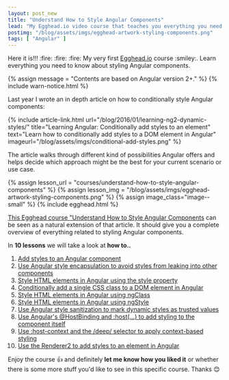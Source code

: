 ```yaml
---
layout: post_new
title: "Understand How to Style Angular Components"
lead: "My Egghead.io video course that teaches you everything you need to know about styling Angular components"
postimg: "/blog/assets/imgs/egghead-artwork-styling-components.png"
tags: [ "Angular" ]
---
```


<div class="article-intro">
	Here it is!!! :fire: :fire: :fire: My very first <a href="https://egghead.io/instructors/juri-strumpflohner">Egghead.io</a> course :smiley:. Learn everything you need to know about styling Angular components.
</div>

{% assign message = "Contents are based on Angular version 2+." %}
{% include warn-notice.html %}

Last year I wrote an in depth article on how to conditionally style Angular components:

{% include article-link.html
    url="/blog/2016/01/learning-ng2-dynamic-styles/"
    title="Learning Angular: Conditionally add styles to an element"
    text="Learn how to conditionally add styles to a DOM element in Angular"
    imageurl="/blog/assets/imgs/conditional-add-styles.png"
%}

The article walks through different kind of possibilities Angular offers and helps decide which approach might be the best for your current scenario or use case.

{% assign lesson_url = "courses/understand-how-to-style-angular-components" %}
{% assign lesson_img = "/blog/assets/imgs/egghead-artwork-styling-components.png" %}
{% assign image_class="image--small" %}
{% include egghead.html %}

<!-- <figure class="image--small">
  <a href="https://egghead.io/courses/understand-how-to-style-angular-components">
    <img src="/blog/assets/imgs/egghead-artwork-styling-components.png" />
  </a>
</figure> -->

[This Egghead course "Understand How to Style Angular Components](https://egghead.io/courses/understand-how-to-style-angular-components) can be seen as a natural extension of that article. It should give you a complete overview of everything related to styling Angular components. 

In **10 lessons** we will take a look at **how to..**

1. [Add styles to an Angular component](https://egghead.io/lessons/add-styles-to-a-component-in-angular)
1. [Use Angular style encapsulation to avoid styles from leaking into other components](https://egghead.io/lessons/use-angular-style-encapsulation-to-avoid-styles-from-leaking-into-other-components)
1. [Style HTML elements in Angular using the style property](https://egghead.io/lessons/style-html-elements-in-angular-using-the-style-property)
1. [Conditionally add a single CSS class to a DOM element in Angular](https://egghead.io/lessons/conditionally-add-a-single-css-class-to-a-dom-element-in-angular)
1. [Style HTML elements in Angular using ngClass](https://egghead.io/lessons/style-html-elements-in-angular-using-ngclass)
1. [Style HTML elements in Angular using ngStyle](https://egghead.io/lessons/style-html-elements-in-angular-using-ngstyle)
1. [Use Angular style sanitization to mark dynamic styles as trusted values](https://egghead.io/lessons/use-angular-style-sanitization-to-mark-dynamic-styles-as-trusted-values)
1. [Use Angular's @HostBinding and :host(...) to add styling to the component itself](https://egghead.io/lessons/use-angular-s-hostbinding-and-host-to-add-styling-to-the-component-itself)
1. [Use :host-context and the /deep/ selector to apply context-based styling](https://egghead.io/lessons/use-host-context-and-the-deep-selector-to-apply-context-based-styling)
1. [Use the Renderer2 to add styles to an element in Angular](https://egghead.io/lessons/use-the-renderer2-to-add-styles-to-an-element-in-angular)

Enjoy the course :+1: and definitely **let me know how you liked it** or whether there is some more stuff you'd like to see in this specific course. Thanks :blush:
